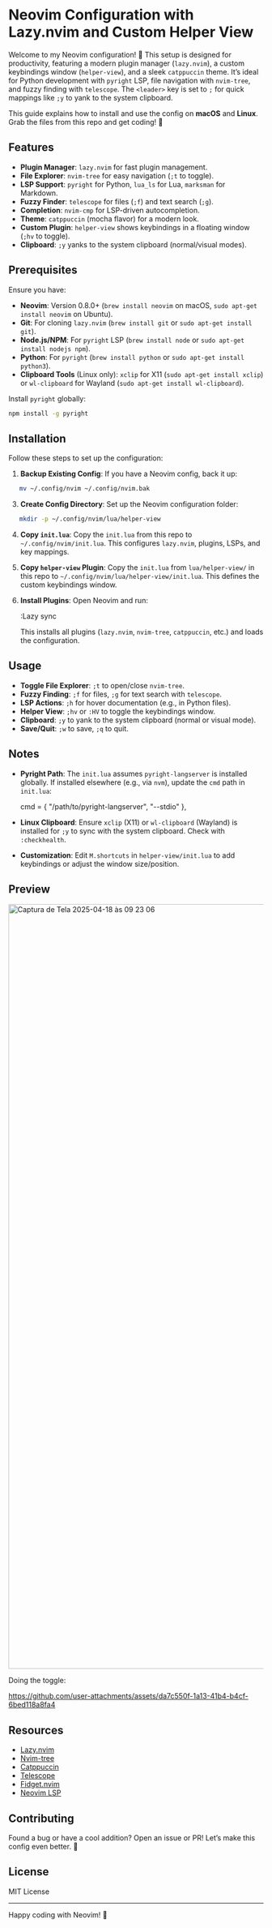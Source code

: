 # Neovim Configuration with Lazy.nvim and Custom Helper View

Welcome to my Neovim configuration! 🚀 This setup is designed for productivity, featuring a modern plugin manager (`lazy.nvim`), a custom keybindings window (`helper-view`), and a sleek `catppuccin` theme. It’s ideal for Python development with `pyright` LSP, file navigation with `nvim-tree`, and fuzzy finding with `telescope`. The `<leader>` key is set to `;` for quick mappings like `;y` to yank to the system clipboard.

This guide explains how to install and use the config on **macOS** and **Linux**. Grab the files from this repo and get coding! 🎉

## Features
- **Plugin Manager**: `lazy.nvim` for fast plugin management.
- **File Explorer**: `nvim-tree` for easy navigation (`;t` to toggle).
- **LSP Support**: `pyright` for Python, `lua_ls` for Lua, `marksman` for Markdown.
- **Fuzzy Finder**: `telescope` for files (`;f`) and text search (`;g`).
- **Completion**: `nvim-cmp` for LSP-driven autocompletion.
- **Theme**: `catppuccin` (mocha flavor) for a modern look.
- **Custom Plugin**: `helper-view` shows keybindings in a floating window (`;hv` to toggle).
- **Clipboard**: `;y` yanks to the system clipboard (normal/visual modes).

## Prerequisites
Ensure you have:
- **Neovim**: Version 0.8.0+ (`brew install neovim` on macOS, `sudo apt-get install neovim` on Ubuntu).
- **Git**: For cloning `lazy.nvim` (`brew install git` or `sudo apt-get install git`).
- **Node.js/NPM**: For `pyright` LSP (`brew install node` or `sudo apt-get install nodejs npm`).
- **Python**: For `pyright` (`brew install python` or `sudo apt-get install python3`).
- **Clipboard Tools** (Linux only): `xclip` for X11 (`sudo apt-get install xclip`) or `wl-clipboard` for Wayland (`sudo apt-get install wl-clipboard`).

Install `pyright` globally:

```bash
npm install -g pyright
```

## Installation
Follow these steps to set up the configuration:

1. **Backup Existing Config**: If you have a Neovim config, back it up:
   
```bash
   mv ~/.config/nvim ~/.config/nvim.bak
```

3. **Create Config Directory**: Set up the Neovim configuration folder:

```bash
   mkdir -p ~/.config/nvim/lua/helper-view
```

4. **Copy `init.lua`**: Copy the `init.lua` from this repo to `~/.config/nvim/init.lua`. This configures `lazy.nvim`, plugins, LSPs, and key mappings.

5. **Copy `helper-view` Plugin**: Copy the `init.lua` from `lua/helper-view/` in this repo to `~/.config/nvim/lua/helper-view/init.lua`. This defines the custom keybindings window.

6. **Install Plugins**: Open Neovim and run:
   
   :Lazy sync
   
   This installs all plugins (`lazy.nvim`, `nvim-tree`, `catppuccin`, etc.) and loads the configuration.

## Usage
- **Toggle File Explorer**: `;t` to open/close `nvim-tree`.
- **Fuzzy Finding**: `;f` for files, `;g` for text search with `telescope`.
- **LSP Actions**: `;h` for hover documentation (e.g., in Python files).
- **Helper View**: `;hv` or `:HV` to toggle the keybindings window.
- **Clipboard**: `;y` to yank to the system clipboard (normal or visual mode).
- **Save/Quit**: `;w` to save, `;q` to quit.

## Notes
- **Pyright Path**: The `init.lua` assumes `pyright-langserver` is installed globally. If installed elsewhere (e.g., via `nvm`), update the `cmd` path in `init.lua`:
  
  cmd = { "/path/to/pyright-langserver", "--stdio" },
  
- **Linux Clipboard**: Ensure `xclip` (X11) or `wl-clipboard` (Wayland) is installed for `;y` to sync with the system clipboard. Check with `:checkhealth`.
- **Customization**: Edit `M.shortcuts` in `helper-view/init.lua` to add keybindings or adjust the window size/position.

## Preview

<img width="1509" alt="Captura de Tela 2025-04-18 às 09 23 06" src="https://github.com/user-attachments/assets/6380fc2e-32d2-49c3-8c6b-d0e217a12524" />


Doing the toggle:

https://github.com/user-attachments/assets/da7c550f-1a13-41b4-b4cf-6bed118a8fa4



## Resources
- [Lazy.nvim](https://github.com/folke/lazy.nvim)
- [Nvim-tree](https://github.com/nvim-tree/nvim-tree.lua)
- [Catppuccin](https://github.com/catppuccin/nvim)
- [Telescope](https://github.com/nvim-telescope/telescope.nvim)
- [Fidget.nvim](https://github.com/j-hui/fidget.nvim)
- [Neovim LSP](https://github.com/neovim/nvim-lspconfig)

## Contributing
Found a bug or have a cool addition? Open an issue or PR! Let’s make this config even better. 🌟

## License
MIT License

---

Happy coding with Neovim! 🎉
